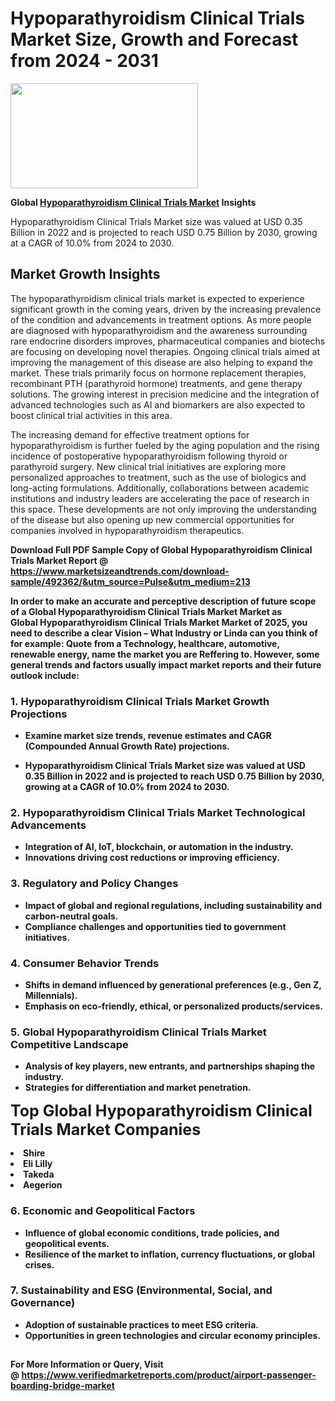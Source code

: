 <H1>Hypoparathyroidism Clinical Trials Market Size, Growth and Forecast from 2024 - 2031</H1><img class="aligncenter size-medium wp-image-584254" src="https://thirdeyenews.in/wp-content/uploads/2024/09/Global-Market-Research-300x168.jpeg" alt="" width="300" height="168" /><p><strong>Global&nbsp;<a href="https://www.marketsizeandtrends.com/download-sample/492362/&amp;utm_source=Pulse&amp;utm_medium=213">Hypoparathyroidism Clinical Trials Market</a> Insights</strong></p><p>Hypoparathyroidism Clinical Trials Market size was valued at USD 0.35 Billion in 2022 and is projected to reach USD 0.75 Billion by 2030, growing at a CAGR of 10.0% from 2024 to 2030.</p><p><h2>Market Growth Insights</h2> <p>The hypoparathyroidism clinical trials market is expected to experience significant growth in the coming years, driven by the increasing prevalence of the condition and advancements in treatment options. As more people are diagnosed with hypoparathyroidism and the awareness surrounding rare endocrine disorders improves, pharmaceutical companies and biotechs are focusing on developing novel therapies. Ongoing clinical trials aimed at improving the management of this disease are also helping to expand the market. These trials primarily focus on hormone replacement therapies, recombinant PTH (parathyroid hormone) treatments, and gene therapy solutions. The growing interest in precision medicine and the integration of advanced technologies such as AI and biomarkers are also expected to boost clinical trial activities in this area.</p> <p><strong></strong></p> <p>The increasing demand for effective treatment options for hypoparathyroidism is further fueled by the aging population and the rising incidence of postoperative hypoparathyroidism following thyroid or parathyroid surgery. New clinical trial initiatives are exploring more personalized approaches to treatment, such as the use of biologics and long-acting formulations. Additionally, collaborations between academic institutions and industry leaders are accelerating the pace of research in this space. These developments are not only improving the understanding of the disease but also opening up new commercial opportunities for companies involved in hypoparathyroidism therapeutics.</p> <p><strong></p><p><span class=""><strong>Download Full PDF Sample Copy of Global Hypoparathyroidism Clinical Trials Market Report</strong> @ <a href="https://www.marketsizeandtrends.com/download-sample/492362/&amp;utm_source=Pulse&amp;utm_medium=213" target="_blank">https://www.marketsizeandtrends.com/download-sample/492362/&amp;utm_source=Pulse&amp;utm_medium=213</a></span></p><p>In order to make an accurate and perceptive description of future scope of a Global&nbsp;Hypoparathyroidism Clinical Trials Market Market as Global&nbsp;Hypoparathyroidism Clinical Trials Market Market of 2025, you need to describe a clear Vision &ndash; What Industry or Linda can you think of for example: Quote from a Technology, healthcare, automotive, renewable energy, name the market you are Reffering to. However, some general trends and factors usually impact market reports and their future outlook include:</p><h3>1.&nbsp;<strong>Hypoparathyroidism Clinical Trials Market Growth Projections</strong></h3><ul><li>Examine market size trends, revenue estimates and CAGR (Compounded Annual Growth Rate) projections.</li><li><p>Hypoparathyroidism Clinical Trials Market size was valued at USD 0.35 Billion in 2022 and is projected to reach USD 0.75 Billion by 2030, growing at a CAGR of 10.0% from 2024 to 2030.</p></li></ul><h3>2.&nbsp;<strong>Hypoparathyroidism Clinical Trials Market Technological Advancements</strong></h3><ul><li>Integration of AI, IoT, blockchain, or automation in the industry.</li><li>Innovations driving cost reductions or improving efficiency.</li></ul><h3>3.&nbsp;<strong>Regulatory and Policy Changes</strong></h3><ul><li>Impact of global and regional regulations, including sustainability and carbon-neutral goals.</li><li>Compliance challenges and opportunities tied to government initiatives.</li></ul><h3>4.&nbsp;<strong>Consumer Behavior Trends</strong></h3><ul><li>Shifts in demand influenced by generational preferences (e.g., Gen Z, Millennials).</li><li>Emphasis on eco-friendly, ethical, or personalized products/services.</li></ul><h3>5.&nbsp;<strong>Global Hypoparathyroidism Clinical Trials Market Competitive Landscape</strong></h3><ul><li>Analysis of key players, new entrants, and partnerships shaping the industry.</li><li>Strategies for differentiation and market penetration.</li></ul><p data-pm-slice="1 1 []"><span style="color: inherit; font-family: inherit; font-size: 25px;">Top Global Hypoparathyroidism Clinical Trials Market Companies</span></p><div class="" data-test-id=""><p><li>Shire</li><li> Eli Lilly</li><li> Takeda</li><li> Aegerion</li></p></div><h3>6.&nbsp;<strong>Economic and Geopolitical Factors</strong></h3><ul><li>Influence of global economic conditions, trade policies, and geopolitical events.</li><li>Resilience of the market to inflation, currency fluctuations, or global crises.</li></ul><h3>7.&nbsp;<strong>Sustainability and ESG (Environmental, Social, and Governance)</strong></h3><ul><li>Adoption of sustainable practices to meet ESG criteria.</li><li>Opportunities in green technologies and circular economy principles.</li></ul><h2><strong style="font-size: 14px;">For More Information or Query, Visit @&nbsp;</strong><a style="background-color: #ffffff; font-size: 14px;" href="https://www.marketsizeandtrends.com/report/hypoparathyroidism-clinical-trials-market/" target="_blank">https://www.verifiedmarketreports.com/product/airport-passenger-boarding-bridge-market</a></h2>
